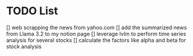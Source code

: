 # TODO List

[] web scrapping the news from yahoo.com
[] add the summarized news from Llama 3.2 to my notion page
[] leverage lvlm to perform time series analysis for several stocks
[] calculate the factors like alpha and beta for stock analysis